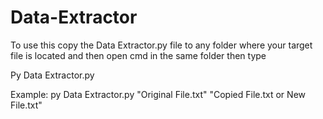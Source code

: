# Data-Extractor

To use this copy the Data Extractor.py file to any folder where your target file is located and then open cmd in the same folder then type

Py Data Extractor.py <Extraction file name with extention> <Desired file name with extention >

Example:  py Data Extractor.py "Original File.txt" "Copied File.txt or New File.txt"
